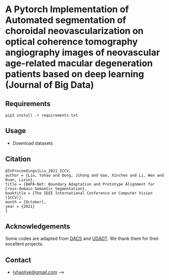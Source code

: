 # A Pytorch Implementation of Automated segmentation of choroidal neovascularization on optical coherence tomography angiography images of neovascular age-related macular degeneration patients based on deep learning (Journal of Big Data)

## Requirements
`pip3 install -r requirements.txt`


## Usage

- Download datasets



## Citation
```
@InProceedings{Liu_2021_ICCV,
author = {Liu, Yahao and Deng, Jihong and Gao, Xinchen and Li, Wen and Duan, Lixin},
title = {BAPA-Net: Boundary Adaptation and Prototype Alignment for Cross-domain Semantic Segmentation},
booktitle = {The IEEE International Conference on Computer Vision (ICCV)},
month = {October},
year = {2021}
}
```
## Acknowledgements
Some codes are adapted from [DACS](https://github.com/vikolss/DACS) and [UDADT](https://github.com/SHI-Labs/Unsupervised-Domain-Adaptation-with-Differential-Treatment). We thank them for their excellent projects.

## Contact
- lyhaolive@gmail.com -->
